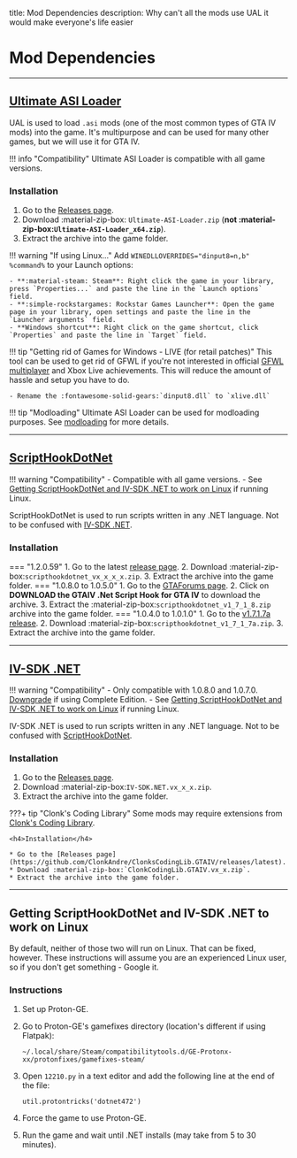 title: Mod Dependencies
description: Why can't all the mods use UAL it would make everyone's life easier

# Mod Dependencies

---

## [Ultimate ASI Loader](https://github.com/ThirteenAG/Ultimate-ASI-Loader)

 UAL is used to load `.asi` mods (one of the most common types of GTA IV mods) into the game. It's multipurpose and can be used for many other games, but we will use it for GTA IV.

!!! info "Compatibility"
    Ultimate ASI Loader is compatible with all game versions.

<h3>Installation</h3>

1. Go to the [Releases page](https://github.com/ThirteenAG/Ultimate-ASI-Loader/releases/latest).
2. Download :material-zip-box: `Ultimate-ASI-Loader.zip` (**not :material-zip-box:`Ultimate-ASI-Loader_x64.zip`**).
3. Extract the archive into the game folder.

!!! warning "If using Linux..."
    Add `WINEDLLOVERRIDES="dinput8=n,b" %command%` to your Launch options:

    - **:material-steam: Steam**: Right click the game in your library, press `Properties...` and paste the line in the `Launch options` field.
    - **:simple-rockstargames: Rockstar Games Launcher**: Open the game page in your library, open settings and paste the line in the `Launcher arguments` field.
    - **Windows shortcut**: Right click on the game shortcut, click `Properties` and paste the line in `Target` field.

!!! tip "Getting rid of Games for Windows - LIVE (for retail patches)"
    This tool can be used to get rid of GFWL if you're not interested in official [GFWL multiplayer](../../multiplayer.md/#games-for-windows-live) and Xbox Live achievements. This will reduce the amount of hassle and setup you have to do.

    - Rename the :fontawesome-solid-gears:`dinput8.dll` to `xlive.dll`

!!! tip "Modloading"
    Ultimate ASI Loader can be used for modloading purposes. See [modloading](extras/modloading.md) for more details.

---

## [ScriptHookDotNet](https://github.com/HazardX/gta4_scripthookdotnet/)

!!! warning "Compatibility"
    - Compatible with all game versions.
    - See [Getting ScriptHookDotNet and IV-SDK .NET to work on Linux](#getting-scripthookdotnet-and-iv-sdk-net-to-work-on-linux) if running Linux.

ScriptHookDotNet is used to run scripts written in any .NET language. Not to be confused with [IV-SDK .NET](#iv-sdk-net).

<h3>Installation</h3>

=== "1.2.0.59"
    1. Go to the latest [release page](https://github.com/Tomasak/gta4_scripthookdotnet/releases).
    2. Download :material-zip-box:`scripthookdotnet_vx_x_x_x.zip`.
    3. Extract the archive into the game folder.
=== "1.0.8.0 to 1.0.5.0"
    1. Go to the [GTAForums page](https://gtaforums.com/topic/946154-release-gtaiv-net-scripthook-v1718-support-for-gta-iv-1080-and-eflc-1130-by-arinc9-zolika1351/).
    2. Click on **DOWNLOAD the GTAIV .Net Script Hook for GTA IV** to download the archive.
    3. Extract the :material-zip-box:`scripthookdotnet_v1_7_1_8.zip` archive into the game folder.
=== "1.0.4.0 to 1.0.1.0"
    1. Go to the [v1.7.1.7a release](https://github.com/HazardX/gta4_scripthookdotnet/releases/tag/v1.7.1.7a).
    2. Download :material-zip-box:`scripthookdotnet_v1_7_1_7a.zip`.
    3. Extract the archive into the game folder.

---

## [IV-SDK .NET](https://gtaforums.com/topic/986510-iv-sdk-net/)

!!! warning "Compatibility"
    - Only compatible with 1.0.8.0 and 1.0.7.0. [Downgrade](../downgrading/downgrading-the-game.md) if using Complete Edition.
    - See [Getting ScriptHookDotNet and IV-SDK .NET to work on Linux](#getting-scripthookdotnet-and-iv-sdk-net-to-work-on-linux) if running Linux.

IV-SDK .NET is used to run scripts written in any .NET language. Not to be confused with [ScriptHookDotNet](#scripthookdotnet).

<h3>Installation</h3>

1. Go to the [Releases page](https://github.com/ClonkAndre/IV-SDK-DotNet/releases/latest).
2. Download :material-zip-box:`IV-SDK.NET.vx_x_x.zip`.
3. Extract the archive into the game folder.

???+ tip "Clonk's Coding Library"
    Some mods may require extensions from [Clonk's Coding Library](https://github.com/ClonkAndre/ClonksCodingLib.GTAIV/).

    <h4>Installation</h4>

    * Go to the [Releases page](https://github.com/ClonkAndre/ClonksCodingLib.GTAIV/releases/latest).
    * Download :material-zip-box:`ClonkCodingLib.GTAIV.vx_x.zip`.
    * Extract the archive into the game folder.

---

## Getting ScriptHookDotNet and IV-SDK .NET to work on Linux

By default, neither of those two will run on Linux. That can be fixed, however. These instructions will assume you are an experienced Linux user, so if you don't get something - Google it.

<h3>Instructions</h3>

1. Set up Proton-GE.
2. Go to Proton-GE's gamefixes directory (location's different if using Flatpak):

    ```text
    ~/.local/share/Steam/compatibilitytools.d/GE-Protonx-xx/protonfixes/gamefixes-steam/
    ```

3. Open `12210.py` in a text editor and add the following line at the end of the file:

    ```text
    util.protontricks('dotnet472')
    ```

4. Force the game to use Proton-GE.
5. Run the game and wait until .NET installs (may take from 5 to 30 minutes).
